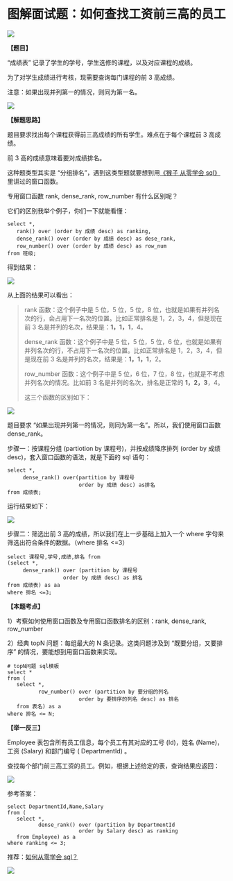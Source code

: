 # **图解面试题：如何查找工资前三高的员工**

![](https://mmbiz.qpic.cn/mmbiz_jpg/PnRVMhXvfFKM0o4BW2xsniaGtRcx4eDOlf1XTdUAWepSicQYFDDfXz3cYVqqpibar4JcfcCW0PHsiatZULtibV1KUnA/640?wx_fmt=jpeg)

**【题目】**  

“成绩表” 记录了学生的学号，学生选修的课程，以及对应课程的成绩。

为了对学生成绩进行考核，现需要查询每门课程的前 3 高成绩。

注意：如果出现并列第一的情况，则同为第一名。

![](https://mmbiz.qpic.cn/mmbiz_png/PnRVMhXvfFKM0o4BW2xsniaGtRcx4eDOlzFkaDzia9LhRXesdlQl64voI7ANkyQeXVWAVU9oy7vdEjw63znvytlQ/640?wx_fmt=png)

**【解题思路】**

题目要求找出每个课程获得前三高成绩的所有学生。难点在于每个课程前 3 高成绩。

前 3 高的成绩意味着要对成绩排名。

这种题类型其实是 “分组排名”，遇到这类型题就要想到用[《猴子 从零学会 sql》](http://mp.weixin.qq.com/s?__biz=MzAxMTMwNTMxMQ==&mid=2649247566&idx=2&sn=5af748b677eb72028764dde0577675fb&chksm=835fc77eb4284e68e8cfe3f08c5a671b9e080b2651f20b40b1c793ffda4042ae43ad8f35a755&scene=21#wechat_redirect)里讲过的窗口函数。

专用窗口函数 rank, dense_rank, row_number 有什么区别呢？  

它们的区别我举个例子，你们一下就能看懂：  

```MYSQL
select *,
   rank() over (order by 成绩 desc) as ranking,
   dense_rank() over (order by 成绩 desc) as dese_rank,
   row_number() over (order by 成绩 desc) as row_num
from 班级;

```

得到结果：  

![](https://mmbiz.qpic.cn/mmbiz_png/PnRVMhXvfFJ1QnUZicPV4vZicGwMc1sSSaibwEQ67HxF7lHGqSmTga721BVCYuFKDKBJTd3YgFDrMr9WCR6zZ12rg/640?wx_fmt=png)

从上面的结果可以看出：

> rank 函数：这个例子中是 5 位，5 位，5 位，8 位，也就是如果有并列名次的行，会占用下一名次的位置。比如正常排名是 1，2，3，4，但是现在前 3 名是并列的名次，结果是：**1，1，1**，4。
> 
> dense_rank 函数：这个例子中是 5 位，5 位，5 位，6 位，也就是如果有并列名次的行，不占用下一名次的位置。比如正常排名是 1，2，3，4，但是现在前 3 名是并列的名次，结果是：**1，1，1**，2。
> 
> row_number 函数：这个例子中是 5 位，6 位，7 位，8 位，也就是不考虑并列名次的情况。比如前 3 名是并列的名次，排名是正常的 **1，2，3**，4。
> 
> 这三个函数的区别如下：

![](https://mmbiz.qpic.cn/mmbiz_png/PnRVMhXvfFJDqrEWKd7tOX9T2IicQlKJIYOavWHFhH3iaNHLvicZaEstNbzjBuY5wWSebI1YQeuN71T9mgrJkghUg/640?wx_fmt=png)

题目要求 “如果出现并列第一的情况，则同为第一名”。所以，我们使用窗口函数 dense_rank。  

步骤一：按课程分组 (partiotion by 课程号)，并按成绩降序排列 (order by 成绩 desc)，套入窗口函数的语法，就是下面的 sql 语句：

```MYSQL
select *,
     dense_rank() over(partition by 课程号
                       order by 成绩 desc) as排名
from 成绩表;

```

运行结果如下：

![](https://mmbiz.qpic.cn/mmbiz_png/PnRVMhXvfFKM0o4BW2xsniaGtRcx4eDOlfc4qffiafJVlVkJhlP5ciapNYnuVeNEa1LDFibU3NeDt7IJlqiaU3KSJ9Q/640?wx_fmt=png)

步骤二：筛选出前 3 高的成绩，所以我们在上一步基础上加入一个 where 字句来筛选出符合条件的数据。（where 排名 <=3）  

```MYSQL
select 课程号,学号,成绩,排名 from
(select *,
     dense_rank() over (partition by 课程号
                  order by 成绩 desc) as 排名
from 成绩表) as aa
where 排名 <=3;

```

**【本题考点】**

1）考察如何使用窗口函数及专用窗口函数排名的区别：rank, dense_rank, row_number

2）经典 topN 问题：每组最大的 N 条记录。这类问题涉及到 “既要分组，又要排序” 的情况，要能想到用窗口函数来实现。

```MYSQL
# topN问题 sql模板
select *
from (
   select *, 
          row_number() over (partition by 要分组的列名
                       order by 要排序的列名 desc) as 排名
   from 表名) as a
where 排名 <= N;

```

**【举一反三】**

Employee 表包含所有员工信息，每个员工有其对应的工号 (Id)，姓名 (Name)，工资 (Salary) 和部门编号 ( DepartmentId) 。

查找每个部门前三高工资的员工。例如，根据上述给定的表，查询结果应返回：

![](https://mmbiz.qpic.cn/mmbiz_jpg/PnRVMhXvfFKM0o4BW2xsniaGtRcx4eDOljamrQHFJFLu7Lr1hro1ficvtEXHdh22Rg9yHNTFD7UaZnTYW2cJvCkQ/640?wx_fmt=jpeg)

参考答案：  

```MYSQL
select DepartmentId,Name,Salary
from (
   select *, 
          dense_rank() over (partition by DepartmentId
                       order by Salary desc) as ranking
   from Employee) as a
where ranking <= 3;

```

推荐：[如何从零学会 sql？](http://mp.weixin.qq.com/s?__biz=MzAxMTMwNTMxMQ==&mid=2649247566&idx=2&sn=5af748b677eb72028764dde0577675fb&chksm=835fc77eb4284e68e8cfe3f08c5a671b9e080b2651f20b40b1c793ffda4042ae43ad8f35a755&scene=21#wechat_redirect)

![](https://mmbiz.qpic.cn/mmbiz_jpg/PnRVMhXvfFLxIWAcpH8WkJcASQH4ndhfSBQdupDEEcrxt9GKsU4nKKMQ4ZRVesnGwDT0jUbsRXt5ywrfmE8pqw/640?wx_fmt=jpeg)
